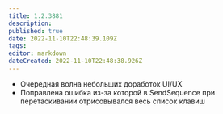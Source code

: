 ```yaml
---
title: 1.2.3881
description: 
published: true
date: 2022-11-10T22:48:39.109Z
tags: 
editor: markdown
dateCreated: 2022-11-10T22:48:38.926Z
---		
```

		
- Очередная волна небольших доработок UI/UX
- Поправлена ошибка из-за которой в SendSequence при перетаскивании отрисовывался весь список клавиш
